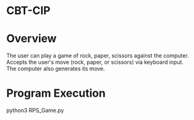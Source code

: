 # CBT-CIP
# Overview
The user can play a game of rock, paper, scissors against the computer.<br>
Accepts the user's move (rock, paper, or scissors) via keyboard input.<br>
The computer also generates its move.<br>
# Program Execution
python3 RPS_Game.py
